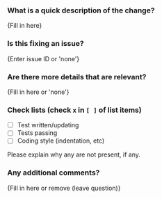 ### What is a quick description of the change?

{Fill in here}

### Is this fixing an issue?

{Enter issue ID or 'none'}

### Are there more details that are relevant?

{Fill in here or 'none'}

### Check lists (check `x` in `[ ]` of list items)

- [  ] Test written/updating
- [  ] Tests passing
- [  ] Coding style (indentation, etc)

Please explain why any are not present, if any.

### Any additional comments?

{Fill in here or remove (leave question)}